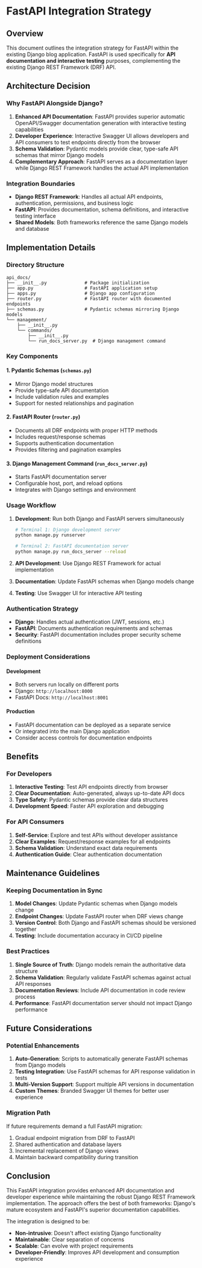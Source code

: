 # FastAPI Integration Strategy

## Overview

This document outlines the integration strategy for FastAPI within the existing Django blog application. FastAPI is used specifically for **API documentation and interactive testing** purposes, complementing the existing Django REST Framework (DRF) API.

## Architecture Decision

### Why FastAPI Alongside Django?

1. **Enhanced API Documentation**: FastAPI provides superior automatic OpenAPI/Swagger documentation generation with interactive testing capabilities
2. **Developer Experience**: Interactive Swagger UI allows developers and API consumers to test endpoints directly from the browser
3. **Schema Validation**: Pydantic models provide clear, type-safe API schemas that mirror Django models
4. **Complementary Approach**: FastAPI serves as a documentation layer while Django REST Framework handles the actual API implementation

### Integration Boundaries

- **Django REST Framework**: Handles all actual API endpoints, authentication, permissions, and business logic
- **FastAPI**: Provides documentation, schema definitions, and interactive testing interface
- **Shared Models**: Both frameworks reference the same Django models and database

## Implementation Details

### Directory Structure

```
api_docs/
├── __init__.py              # Package initialization
├── app.py                   # FastAPI application setup
├── apps.py                  # Django app configuration
├── router.py                # FastAPI router with documented endpoints
├── schemas.py               # Pydantic schemas mirroring Django models
└── management/
    ├── __init__.py
    └── commands/
        ├── __init__.py
        └── run_docs_server.py  # Django management command
```

### Key Components

#### 1. Pydantic Schemas (`schemas.py`)
- Mirror Django model structures
- Provide type-safe API documentation
- Include validation rules and examples
- Support for nested relationships and pagination

#### 2. FastAPI Router (`router.py`)
- Documents all DRF endpoints with proper HTTP methods
- Includes request/response schemas
- Supports authentication documentation
- Provides filtering and pagination examples

#### 3. Django Management Command (`run_docs_server.py`)
- Starts FastAPI documentation server
- Configurable host, port, and reload options
- Integrates with Django settings and environment

### Usage Workflow

1. **Development**: Run both Django and FastAPI servers simultaneously
   ```bash
   # Terminal 1: Django development server
   python manage.py runserver
   
   # Terminal 2: FastAPI documentation server
   python manage.py run_docs_server --reload
   ```

2. **API Development**: Use Django REST Framework for actual implementation
3. **Documentation**: Update FastAPI schemas when Django models change
4. **Testing**: Use Swagger UI for interactive API testing

### Authentication Strategy

- **Django**: Handles actual authentication (JWT, sessions, etc.)
- **FastAPI**: Documents authentication requirements and schemas
- **Security**: FastAPI documentation includes proper security scheme definitions

### Deployment Considerations

#### Development
- Both servers run locally on different ports
- Django: `http://localhost:8000`
- FastAPI Docs: `http://localhost:8001`

#### Production
- FastAPI documentation can be deployed as a separate service
- Or integrated into the main Django application
- Consider access controls for documentation endpoints

## Benefits

### For Developers
1. **Interactive Testing**: Test API endpoints directly from browser
2. **Clear Documentation**: Auto-generated, always up-to-date API docs
3. **Type Safety**: Pydantic schemas provide clear data structures
4. **Development Speed**: Faster API exploration and debugging

### For API Consumers
1. **Self-Service**: Explore and test APIs without developer assistance
2. **Clear Examples**: Request/response examples for all endpoints
3. **Schema Validation**: Understand exact data requirements
4. **Authentication Guide**: Clear authentication documentation

## Maintenance Guidelines

### Keeping Documentation in Sync

1. **Model Changes**: Update Pydantic schemas when Django models change
2. **Endpoint Changes**: Update FastAPI router when DRF views change
3. **Version Control**: Both Django and FastAPI schemas should be versioned together
4. **Testing**: Include documentation accuracy in CI/CD pipeline

### Best Practices

1. **Single Source of Truth**: Django models remain the authoritative data structure
2. **Schema Validation**: Regularly validate FastAPI schemas against actual API responses
3. **Documentation Reviews**: Include API documentation in code review process
4. **Performance**: FastAPI documentation server should not impact Django performance

## Future Considerations

### Potential Enhancements
1. **Auto-Generation**: Scripts to automatically generate FastAPI schemas from Django models
2. **Testing Integration**: Use FastAPI schemas for API response validation in tests
3. **Multi-Version Support**: Support multiple API versions in documentation
4. **Custom Themes**: Branded Swagger UI themes for better user experience

### Migration Path
If future requirements demand a full FastAPI migration:
1. Gradual endpoint migration from DRF to FastAPI
2. Shared authentication and database layers
3. Incremental replacement of Django views
4. Maintain backward compatibility during transition

## Conclusion

This FastAPI integration provides enhanced API documentation and developer experience while maintaining the robust Django REST Framework implementation. The approach offers the best of both frameworks: Django's mature ecosystem and FastAPI's superior documentation capabilities.

The integration is designed to be:
- **Non-intrusive**: Doesn't affect existing Django functionality
- **Maintainable**: Clear separation of concerns
- **Scalable**: Can evolve with project requirements
- **Developer-Friendly**: Improves API development and consumption experience